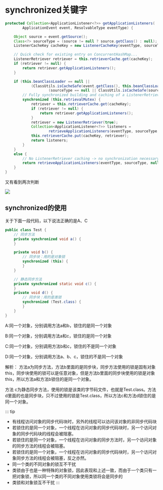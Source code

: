 

# synchronized关键字
```java {10,18,20}
protected Collection<ApplicationListener<?>> getApplicationListeners(
        ApplicationEvent event, ResolvableType eventType) {

    Object source = event.getSource();
    Class<?> sourceType = (source != null ? source.getClass() : null);
    ListenerCacheKey cacheKey = new ListenerCacheKey(eventType, sourceType);

    // Quick check for existing entry on ConcurrentHashMap...
    ListenerRetriever retriever = this.retrieverCache.get(cacheKey);
    if (retriever != null) {
        return retriever.getApplicationListeners();
    }

    if (this.beanClassLoader == null ||
            (ClassUtils.isCacheSafe(event.getClass(), this.beanClassLoader) &&
                    (sourceType == null || ClassUtils.isCacheSafe(sourceType, this.beanClassLoader)))) {
        // Fully synchronized building and caching of a ListenerRetriever
        synchronized (this.retrievalMutex) {
            retriever = this.retrieverCache.get(cacheKey);
            if (retriever != null) {
                return retriever.getApplicationListeners();
            }
            retriever = new ListenerRetriever(true);
            Collection<ApplicationListener<?>> listeners =
                    retrieveApplicationListeners(eventType, sourceType, retriever);
            this.retrieverCache.put(cacheKey, retriever);
            return listeners;
        }
    }
    else {
        // No ListenerRetriever caching -> no synchronization necessary
        return retrieveApplicationListeners(eventType, sourceType, null);
    }
}
```

又有看到两次判断

![](img/synchronized/162546fe7d95375eb9091dfe64999c1e.png)


## synchronized的使用
关于下面一段代码，以下说法正确的是A、C
```java
public class Test {
    // 同步方法
    private synchronized void a() {
    }

    private void b() {
        // 同步块：用的是对象锁
        synchronized (this) {
        }
    }

    // 静态同步方法
    private synchronized static void c() {
    }
    private void d() {
        // 同步块：用的是类锁
        synchronized (Test.class) {
        }
    }
}
```
A:同一个对象，分别调用方法a和b，锁住的是同一个对象

B:同一个对象，分别调用方法a和c，锁住的是同一个对象

C:同一个对象，分别调用方法b和c，锁住的不是同一个对象

D:同一个对象，分别调用方法a、b、c，锁住的不是同一个对象

解析：
方法a为同步方法，方法b里面的是同步块，同步方法使用的锁是固有对象this，同步块使用的锁可以是任意对象，但是方法b里面的同步块使用的锁是对象this，所以方法a和方法b锁住的是同一个对象。

方法 c为静态同步方法，使用的锁是该类的字节码文件，也就是Test.class。方法d里面的也是同步块，只不过使用的锁是Test.class，所以方法c和方法d锁住的是同一个对象。

::: tip
* 有线程访问对象的同步代码块时，另外的线程可以访问该对象的非同步代码块
* 若锁住的是同一个对象，一个线程在访问对象的同步代码块时，另一个访问对象的同步代码块的线程会被阻塞。
* 若锁住的是同一个对象，一个线程在访问对象的同步方法时，另一个访问对象的同步方法的线程会被阻塞。
* 若锁住的是同一个对象，一个线程在访问对象的同步代码块时，另一个访问对象同步方法的线程会被阻塞，反之亦然。
* 同一个类的不同对象的锁互不干扰
* 类锁由于也是一种特殊的对象锁，因此表现和上述一致，而由于一个类只有一把对象锁，所以同一个类的不同对象使用类锁将会是同步的
* 类锁和对象锁互不干扰
:::
